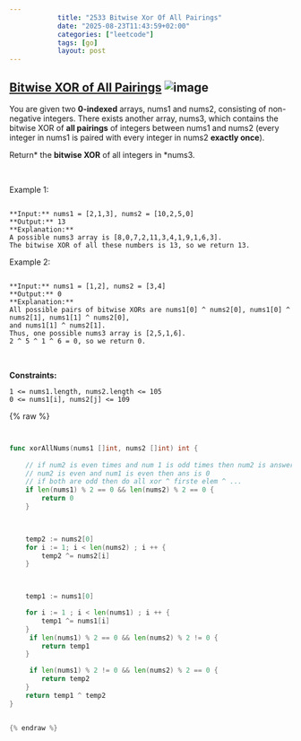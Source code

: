 ```yaml
---
            title: "2533 Bitwise Xor Of All Pairings"
            date: "2025-08-23T11:43:59+02:00"
            categories: ["leetcode"]
            tags: [go]
            layout: post
---
```

            
## [Bitwise XOR of All Pairings](https://leetcode.com/problems/bitwise-xor-of-all-pairings) ![image](https://img.shields.io/badge/Difficulty-Medium-orange)

You are given two **0-indexed** arrays, nums1 and nums2, consisting of non-negative integers. There exists another array, nums3, which contains the bitwise XOR of **all pairings** of integers between nums1 and nums2 (every integer in nums1 is paired with every integer in nums2 **exactly once**).

Return* the **bitwise XOR** of all integers in *nums3.

 

Example 1:

```

**Input:** nums1 = [2,1,3], nums2 = [10,2,5,0]
**Output:** 13
**Explanation:**
A possible nums3 array is [8,0,7,2,11,3,4,1,9,1,6,3].
The bitwise XOR of all these numbers is 13, so we return 13.

```

Example 2:

```

**Input:** nums1 = [1,2], nums2 = [3,4]
**Output:** 0
**Explanation:**
All possible pairs of bitwise XORs are nums1[0] ^ nums2[0], nums1[0] ^ nums2[1], nums1[1] ^ nums2[0],
and nums1[1] ^ nums2[1].
Thus, one possible nums3 array is [2,5,1,6].
2 ^ 5 ^ 1 ^ 6 = 0, so we return 0.

```

 

**Constraints:**

	1 <= nums1.length, nums2.length <= 105
	0 <= nums1[i], nums2[j] <= 109

{% raw %}


```go


func xorAllNums(nums1 []int, nums2 []int) int {
    
    // if num2 is even times and num 1 is odd times then num2 is answer
    // num2 is even and num1 is even then ans is 0
    // if both are odd then do all xor ^ firste elem ^ ...
    if len(nums1) % 2 == 0 && len(nums2) % 2 == 0 {
        return 0
    }

    

    temp2 := nums2[0]
    for i := 1; i < len(nums2) ; i ++ {
        temp2 ^= nums2[i]
    }

   

    temp1 := nums1[0]

    for i := 1 ; i < len(nums1) ; i ++ {
        temp1 ^= nums1[i]
    }
     if len(nums1) % 2 == 0 && len(nums2) % 2 != 0 {
        return temp1
    }

     if len(nums1) % 2 != 0 && len(nums2) % 2 == 0 {
        return temp2
    }
    return temp1 ^ temp2
}


{% endraw %}
```
